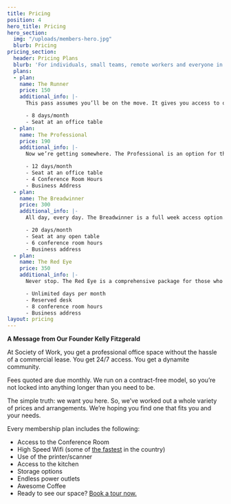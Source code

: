 ```yaml
---
title: Pricing
position: 4
hero_title: Pricing
hero_section:
  img: "/uploads/members-hero.jpg"
  blurb: Pricing
pricing_section:
  header: Pricing Plans
  blurb: 'For individuals, small teams, remote workers and everyone in between!  '
  plans:
  - plan: 
    name: The Runner
    price: 150
    additional_info: |-
      This pass assumes you’ll be on the move. It gives you access to our open office 8 days a month.

      - 8 days/month
      - Seat at an office table
  - plan: 
    name: The Professional
    price: 190
    additional_info: |-
      Now we’re getting somewhere. The Professional is an option for those who have business to handle and need a place to handle it.

      - 12 days/month
      - Seat at an office table
      - ­4 Conference Room Hours
      - ­Business Address
  - plan: 
    name: The Breadwinner
    price: 300
    additional_info: |-
      All day, every day. The Breadwinner is a full week access option.

      - 20 days/month
      - Seat at any open table
      - ­6 conference room hours
      - ­Business address
  - plan: 
    name: The Red Eye
    price: 350
    additional_info: |-
      Never stop. The Red Eye is a comprehensive package for those who eat, sleep and breathe their business.

      - Unlimited days per month
      - Reserved desk
      - ­8 conference room hours
      - ­Business address
layout: pricing
---
```


**A Message from Our Founder Kelly Fitzgerald**

At Society of Work, you get a professional office space without the hassle of a commercial lease. You get 24/7 access. You get a dynamite community.

Fees quoted are due monthly. We run on a contract­-free model, so you’re not locked into anything longer than you need to be.

The simple truth: we want you here. So, we’ve worked out a whole variety of prices and arrangements. We’re hoping you find one that fits you and your needs.

Every membership plan includes the following:

* Access to the Conference Room
* High Speed Wifi (some of [the fastest](http://chattanoogagig.com/) in the country)
* Use of the printer/scanner
* Access to the kitchen
* Storage options
* Endless power outlets
* Awesome Coffee
* Ready to see our space? [Book a tour now.](https://calendly.com/societyofwork)
